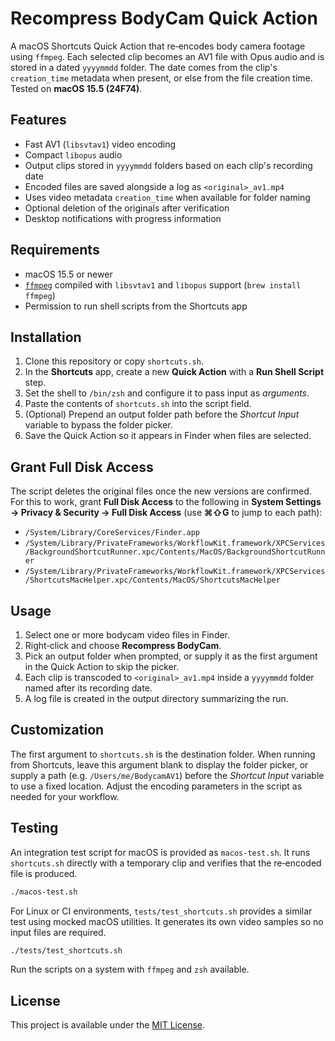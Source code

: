 # Recompress BodyCam Quick Action

A macOS Shortcuts Quick Action that re‑encodes body camera footage using `ffmpeg`. Each selected clip becomes an AV1 file with Opus audio and is stored in a dated `yyyymmdd` folder. The date comes from the clip's `creation_time` metadata when present, or else from the file creation time. Tested on **macOS 15.5 (24F74)**.

## Features
- Fast AV1 (`libsvtav1`) video encoding
- Compact `libopus` audio
- Output clips stored in `yyyymmdd` folders based on each clip's recording date
- Encoded files are saved alongside a log as `<original>_av1.mp4`
- Uses video metadata `creation_time` when available for folder naming
- Optional deletion of the originals after verification
- Desktop notifications with progress information

## Requirements
- macOS 15.5 or newer
- [`ffmpeg`](https://ffmpeg.org/) compiled with `libsvtav1` and `libopus` support (`brew install ffmpeg`)
- Permission to run shell scripts from the Shortcuts app

## Installation
1. Clone this repository or copy `shortcuts.sh`.
2. In the **Shortcuts** app, create a new **Quick Action** with a **Run Shell Script** step.
3. Set the shell to `/bin/zsh` and configure it to pass input as *arguments*.
4. Paste the contents of `shortcuts.sh` into the script field.
5. (Optional) Prepend an output folder path before the *Shortcut Input* variable to bypass the folder picker.
6. Save the Quick Action so it appears in Finder when files are selected.

## Grant Full Disk Access
The script deletes the original files once the new versions are confirmed. For this to work, grant **Full Disk Access** to the following in **System Settings → Privacy & Security → Full Disk Access** (use **⌘⇧G** to jump to each path):

- `/System/Library/CoreServices/Finder.app`
- `/System/Library/PrivateFrameworks/WorkflowKit.framework/XPCServices/BackgroundShortcutRunner.xpc/Contents/MacOS/BackgroundShortcutRunner`
- `/System/Library/PrivateFrameworks/WorkflowKit.framework/XPCServices/ShortcutsMacHelper.xpc/Contents/MacOS/ShortcutsMacHelper`

## Usage
1. Select one or more bodycam video files in Finder.
2. Right‑click and choose **Recompress BodyCam**.
3. Pick an output folder when prompted, or supply it as the first argument in the Quick Action to skip the picker.
4. Each clip is transcoded to `<original>_av1.mp4` inside a `yyyymmdd` folder named after its recording date.
5. A log file is created in the output directory summarizing the run.

## Customization
The first argument to `shortcuts.sh` is the destination folder. When running from Shortcuts, leave this argument blank to display the folder picker, or supply a path (e.g. `/Users/me/BodycamAV1`) before the *Shortcut Input* variable to use a fixed location. Adjust the encoding parameters in the script as needed for your workflow.

## Testing
An integration test script for macOS is provided as `macos-test.sh`. It runs
`shortcuts.sh` directly with a temporary clip and verifies that the re‑encoded
file is produced.

```bash
./macos-test.sh
```

For Linux or CI environments, `tests/test_shortcuts.sh` provides a similar test
using mocked macOS utilities. It generates its own video samples so no input
files are required.

```bash
./tests/test_shortcuts.sh
```

Run the scripts on a system with `ffmpeg` and `zsh` available.

## License
This project is available under the [MIT License](LICENSE).
